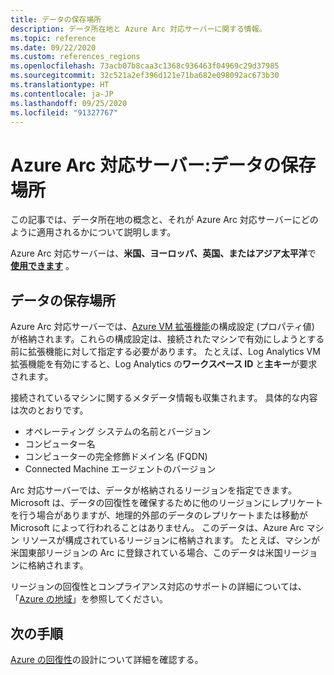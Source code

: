 ```yaml
---
title: データの保存場所
description: データ所在地と Azure Arc 対応サーバーに関する情報。
ms.topic: reference
ms.date: 09/22/2020
ms.custom: references_regions
ms.openlocfilehash: 73acb07b8caa3c1368c936463f04969c29d37985
ms.sourcegitcommit: 32c521a2ef396d121e71ba682e098092ac673b30
ms.translationtype: HT
ms.contentlocale: ja-JP
ms.lasthandoff: 09/25/2020
ms.locfileid: "91327767"
---
```

# <a name="azure-arc-enabled-servers-data-residency"></a>Azure Arc 対応サーバー:データの保存場所

この記事では、データ所在地の概念と、それが Azure Arc 対応サーバーにどのように適用されるかについて説明します。

Azure Arc 対応サーバーは、**米国、ヨーロッパ、英国、またはアジア太平洋**で **[使用できます](https://azure.microsoft.com/global-infrastructure/services/?products=azure-arc)** 。

## <a name="data-residency"></a>データの保存場所

Azure Arc 対応サーバーでは、[Azure VM 拡張機能](manage-vm-extensions.md)の構成設定 (プロパティ値) が格納されます。これらの構成設定は、接続されたマシンで有効にしようとする前に拡張機能に対して指定する必要があります。 たとえば、Log Analytics VM 拡張機能を有効にすると、Log Analytics の**ワークスペース ID** と**主キー**が要求されます。

接続されているマシンに関するメタデータ情報も収集されます。 具体的な内容は次のとおりです。

* オペレーティング システムの名前とバージョン
* コンピューター名
* コンピューターの完全修飾ドメイン名 (FQDN)
* Connected Machine エージェントのバージョン

Arc 対応サーバーでは、データが格納されるリージョンを指定できます。 Microsoft は、データの回復性を確保するために他のリージョンにレプリケートを行う場合がありますが、地理的外部のデータのレプリケートまたは移動が Microsoft によって行われることはありません。 このデータは、Azure Arc マシン リソースが構成されているリージョンに格納されます。 たとえば、マシンが米国東部リージョンの Arc に登録されている場合、このデータは米国リージョンに格納されます。

リージョンの回復性とコンプライアンス対応のサポートの詳細については、「[Azure の地域](https://azure.microsoft.com/global-infrastructure/geographies/)」を参照してください。

## <a name="next-steps"></a>次の手順

[Azure の回復性](/azure/architecture/reliability/architect)の設計について詳細を確認する。